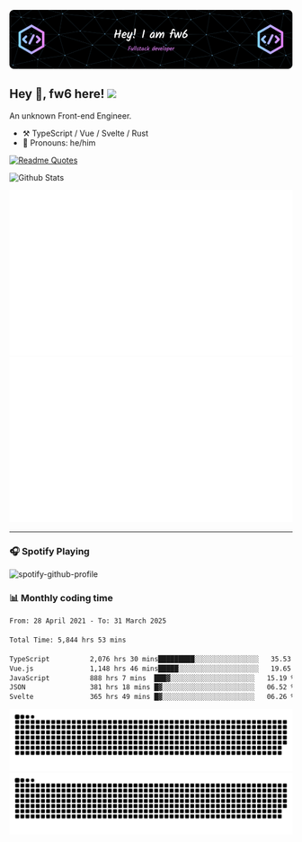 ![Header](github-header-image.png)

## Hey 👋, fw6 here! <img src="https://github.githubassets.com/images/mona-whisper.gif" height="24" />


An unknown Front-end Engineer.

-   :hammer_and_pick: TypeScript / Vue / Svelte / Rust
-   :man: Pronouns: he/him


[![Readme Quotes](https://quotes-github-readme.vercel.app/api?type=horizontal&theme=algolia)](https://github.com/piyushsuthar/github-readme-quotes)



![Github Stats](https://github-readme-stats.vercel.app/api?username=fw6&bg_color=30,e96443,904e95&title_color=fff&text_color=fff)

![](https://raw.githubusercontent.com/fw6/github-stats-transparent/output/generated/overview.svg)
![](https://raw.githubusercontent.com/fw6/github-stats-transparent/output/generated/languages.svg)


---

### 🎧 Spotify Playing

<!-- ![spotify-github-profile](/img/default.svg) -->

![spotify-github-profile](https://spotify-github-profile.vercel.app/api/view.svg?uid=r6wn4hdvypv0lkzyrj0e0pjct&cover_image=true&theme=default&show_offline=true&background_color=9a10ad&interchange=true&bar_color_cover=true)



### :bar_chart: Monthly coding time 

<!--START_SECTION:waka-->

```txt
From: 28 April 2021 - To: 31 March 2025

Total Time: 5,844 hrs 53 mins

TypeScript          2,076 hrs 30 mins█████████░░░░░░░░░░░░░░░░   35.53 %
Vue.js              1,148 hrs 46 mins█████░░░░░░░░░░░░░░░░░░░░   19.65 %
JavaScript          888 hrs 7 mins  ███▓░░░░░░░░░░░░░░░░░░░░░   15.19 %
JSON                381 hrs 18 mins █▓░░░░░░░░░░░░░░░░░░░░░░░   06.52 %
Svelte              365 hrs 49 mins █▓░░░░░░░░░░░░░░░░░░░░░░░   06.26 %
```

<!--END_SECTION:waka-->




![github contribution grid snake animation](https://raw.githubusercontent.com/platane/platane/output/github-contribution-grid-snake-dark.svg#gh-dark-mode-only)![github contribution grid snake animation](https://raw.githubusercontent.com/platane/platane/output/github-contribution-grid-snake.svg#gh-light-mode-only)
